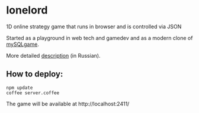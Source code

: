 # lonelord
1D online strategy game that runs in browser and is controlled via JSON

Started as a playground in web tech and gamedev and as a modern clone of [mySQLgame](http://mysqlgame.com/).

More detailed [description](http://habrahabr.ru/post/189614/) (in Russian).

## How to deploy:
```
npm update
coffee server.coffee
```
The game will be available at http://localhost:2411/
